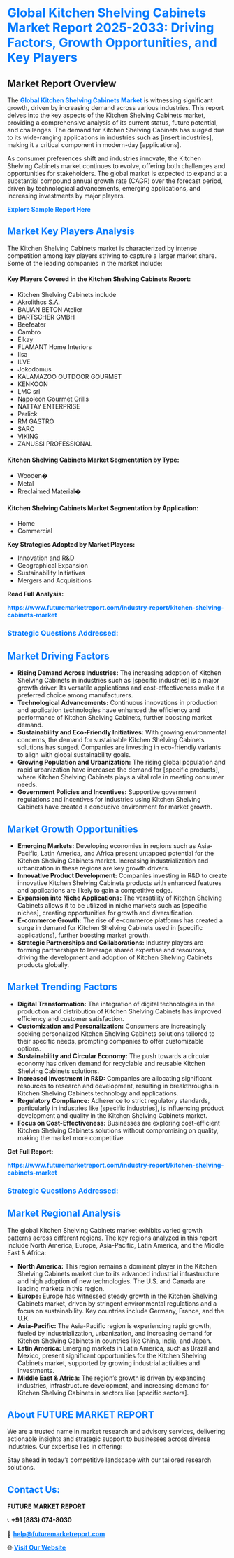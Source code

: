 <h1 style="color: #007BFF;">Global Kitchen Shelving Cabinets Market Report 2025-2033: Driving Factors, Growth Opportunities, and Key Players</h1>

<section id="overview">
<h2>Market Report Overview</h2>
<p>The <a href="https://www.futuremarketreport.com/industry-report/kitchen-shelving-cabinets-market" style="color: #007BFF; text-decoration: none;"><strong>Global Kitchen Shelving Cabinets Market</strong></a> is witnessing significant growth, driven by increasing demand across various industries. This report delves into the key aspects of the Kitchen Shelving Cabinets market, providing a comprehensive analysis of its current status, future potential, and challenges. The demand for Kitchen Shelving Cabinets has surged due to its wide-ranging applications in industries such as [insert industries], making it a critical component in modern-day [applications].</p>
<p>As consumer preferences shift and industries innovate, the Kitchen Shelving Cabinets market continues to evolve, offering both challenges and opportunities for stakeholders. The global market is expected to expand at a substantial compound annual growth rate (CAGR) over the forecast period, driven by technological advancements, emerging applications, and increasing investments by major players.</p>
</section>

<section id="overview">
<p><a href="https://www.futuremarketreport.com/request-sample/reportId=101447" style="color: #007BFF; text-decoration: none;"><strong>Explore Sample Report Here</strong></a></p>
</section>

<section id="key-players">
<h2 style="color: #007BFF;">Market Key Players Analysis</h2>
<p>The Kitchen Shelving Cabinets market is characterized by intense competition among key players striving to capture a larger market share. Some of the leading companies in the market include:</p>
<h4>Key Players Covered in the Kitchen Shelving Cabinets Report:</h4>
<ul><li>Kitchen Shelving Cabinets include</li><li>Akrolithos S.A.</li><li>BALIAN BETON Atelier</li><li>BARTSCHER GMBH</li><li>Beefeater</li><li>Cambro</li><li>Elkay</li><li>FLAMANT Home Interiors</li><li>Ilsa</li><li>ILVE</li><li>Jokodomus</li><li>KALAMAZOO OUTDOOR GOURMET</li><li>KENKOON</li><li>LMC srl</li><li>Napoleon Gourmet Grills</li><li>NATTAY ENTERPRISE</li><li>Perlick</li><li>RM GASTRO</li><li>SARO</li><li>VIKING</li><li>ZANUSSI PROFESSIONAL</li></ul>
<h4>Kitchen Shelving Cabinets Market Segmentation by Type:</h4>
<ul><li>Wooden�</li><li>Metal</li><li>Rreclaimed Material�</li></ul>

<h4>Kitchen Shelving Cabinets Market Segmentation by Application:</h4>
<ul><li>Home</li><li>Commercial</li></ul>
<p><strong>Key Strategies Adopted by Market Players:</strong></p>
<ul>
<li>Innovation and R&D</li>
<li>Geographical Expansion</li>
<li>Sustainability Initiatives</li>
<li>Mergers and Acquisitions</li>
</ul>
</section>

<section>
<p><strong>Read Full Analysis: </strong></p><a href="https://www.futuremarketreport.com/industry-report/kitchen-shelving-cabinets-market" style="color: #007BFF; text-decoration: none;"><strong>https://www.futuremarketreport.com/industry-report/kitchen-shelving-cabinets-market</strong></a>
<h3 style="color: #007BFF;">Strategic Questions Addressed:</h3>
</section>

<section id="driving-factors">
<h2 style="color: #007BFF;">Market Driving Factors</h2>
<ul>
<li><strong>Rising Demand Across Industries:</strong> The increasing adoption of Kitchen Shelving Cabinets in industries such as [specific industries] is a major growth driver. Its versatile applications and cost-effectiveness make it a preferred choice among manufacturers.</li>
<li><strong>Technological Advancements:</strong> Continuous innovations in production and application technologies have enhanced the efficiency and performance of Kitchen Shelving Cabinets, further boosting market demand.</li>
<li><strong>Sustainability and Eco-Friendly Initiatives:</strong> With growing environmental concerns, the demand for sustainable Kitchen Shelving Cabinets solutions has surged. Companies are investing in eco-friendly variants to align with global sustainability goals.</li>
<li><strong>Growing Population and Urbanization:</strong> The rising global population and rapid urbanization have increased the demand for [specific products], where Kitchen Shelving Cabinets plays a vital role in meeting consumer needs.</li>
<li><strong>Government Policies and Incentives:</strong> Supportive government regulations and incentives for industries using Kitchen Shelving Cabinets have created a conducive environment for market growth.</li>
</ul>
</section>

<section id="growth-opportunities">
<h2 style="color: #007BFF;">Market Growth Opportunities</h2>
<ul>
<li><strong>Emerging Markets:</strong> Developing economies in regions such as Asia-Pacific, Latin America, and Africa present untapped potential for the Kitchen Shelving Cabinets market. Increasing industrialization and urbanization in these regions are key growth drivers.</li>
<li><strong>Innovative Product Development:</strong> Companies investing in R&D to create innovative Kitchen Shelving Cabinets products with enhanced features and applications are likely to gain a competitive edge.</li>
<li><strong>Expansion into Niche Applications:</strong> The versatility of Kitchen Shelving Cabinets allows it to be utilized in niche markets such as [specific niches], creating opportunities for growth and diversification.</li>
<li><strong>E-commerce Growth:</strong> The rise of e-commerce platforms has created a surge in demand for Kitchen Shelving Cabinets used in [specific applications], further boosting market growth.</li>
<li><strong>Strategic Partnerships and Collaborations:</strong> Industry players are forming partnerships to leverage shared expertise and resources, driving the development and adoption of Kitchen Shelving Cabinets products globally.</li>
</ul>
</section>

<section id="trending-factors">
<h2 style="color: #007BFF;">Market Trending Factors</h2>
<ul>
<li><strong>Digital Transformation:</strong> The integration of digital technologies in the production and distribution of Kitchen Shelving Cabinets has improved efficiency and customer satisfaction.</li>
<li><strong>Customization and Personalization:</strong> Consumers are increasingly seeking personalized Kitchen Shelving Cabinets solutions tailored to their specific needs, prompting companies to offer customizable options.</li>
<li><strong>Sustainability and Circular Economy:</strong> The push towards a circular economy has driven demand for recyclable and reusable Kitchen Shelving Cabinets solutions.</li>
<li><strong>Increased Investment in R&D:</strong> Companies are allocating significant resources to research and development, resulting in breakthroughs in Kitchen Shelving Cabinets technology and applications.</li>
<li><strong>Regulatory Compliance:</strong> Adherence to strict regulatory standards, particularly in industries like [specific industries], is influencing product development and quality in the Kitchen Shelving Cabinets market.</li>
<li><strong>Focus on Cost-Effectiveness:</strong> Businesses are exploring cost-efficient Kitchen Shelving Cabinets solutions without compromising on quality, making the market more competitive.</li>
</ul>
</section>

<section>
<p><strong>Get Full Report: </strong></p><a href="https://www.futuremarketreport.com/industry-report/kitchen-shelving-cabinets-market" style="color: #007BFF; text-decoration: none;"><strong>https://www.futuremarketreport.com/industry-report/kitchen-shelving-cabinets-market</strong></a>
<h3 style="color: #007BFF;">Strategic Questions Addressed:</h3>
</section>


<section id="regional-analysis">
<h2 style="color: #007BFF;">Market Regional Analysis</h2>
<p>The global Kitchen Shelving Cabinets market exhibits varied growth patterns across different regions. The key regions analyzed in this report include North America, Europe, Asia-Pacific, Latin America, and the Middle East & Africa:</p>
<ul>
<li><strong>North America:</strong> This region remains a dominant player in the Kitchen Shelving Cabinets market due to its advanced industrial infrastructure and high adoption of new technologies. The U.S. and Canada are leading markets in this region.</li>
<li><strong>Europe:</strong> Europe has witnessed steady growth in the Kitchen Shelving Cabinets market, driven by stringent environmental regulations and a focus on sustainability. Key countries include Germany, France, and the U.K.</li>
<li><strong>Asia-Pacific:</strong> The Asia-Pacific region is experiencing rapid growth, fueled by industrialization, urbanization, and increasing demand for Kitchen Shelving Cabinets in countries like China, India, and Japan.</li>
<li><strong>Latin America:</strong> Emerging markets in Latin America, such as Brazil and Mexico, present significant opportunities for the Kitchen Shelving Cabinets market, supported by growing industrial activities and investments.</li>
<li><strong>Middle East & Africa:</strong> The region’s growth is driven by expanding industries, infrastructure development, and increasing demand for Kitchen Shelving Cabinets in sectors like [specific sectors].</li>
</ul>
</section>

<footer>
<h2 style="color: #007BFF;">About FUTURE MARKET REPORT</h2>
<p>We are a trusted name in market research and advisory services, delivering actionable insights and strategic support to businesses across diverse industries. Our expertise lies in offering:</p>

<p>Stay ahead in today’s competitive landscape with our tailored research solutions.</p>

<h2 style="color: #007BFF;">Contact Us:</h2>
<p><strong>FUTURE MARKET REPORT</strong></p>
<p>📞 <strong>+91 (883) 074-8030</strong></p>
<p>📧 <strong><a href="mailto:help@futuremarketreport.com" style="color: #007BFF;">help@futuremarketreport.com</a></strong></p>
<p>🌐 <strong><a href="https://www.futuremarketreport.com/" style="color: #007BFF;">Visit Our Website</a></strong></p>
</footer>